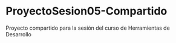 # ProyectoSesion05-Compartido
Proyecto compartido para la sesión del curso de Herramientas de Desarrollo

